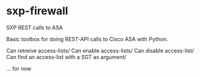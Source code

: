 # sxp-firewall
SXP REST calls to ASA

Basic toolbox for doing REST-API calls to Cisco ASA with Python.

Can retreive access-lists/
Can enable access-lists/
Can disable access-list/
Can find an access-list with a SGT as argument/

  ... for now
